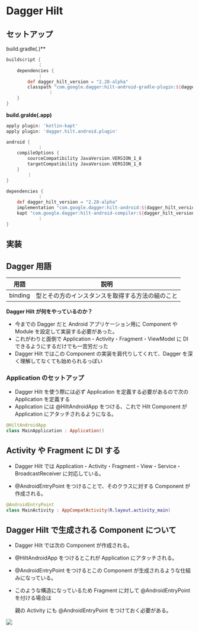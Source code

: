 # Dagger Hilt



## セットアップ

build.gradle(.)**

```groovy
buildscript {
  			︙
    dependencies {
      		︙
        def dagger_hilt_version = "2.28-alpha"
        classpath "com.google.dagger:hilt-android-gradle-plugin:${dagger_hilt_version}"
    			︙
    }
}
```

**build.gralde(.app)**

```groovy
apply plugin: 'kotlin-kapt'
apply plugin: 'dagger.hilt.android.plugin'

android {
  			︙
    compileOptions {
        sourceCompatibility JavaVersion.VERSION_1_8
        targetCompatibility JavaVersion.VERSION_1_8
    }
        ︙
}

dependencies {
  			︙
    def dagger_hilt_version = "2.28-alpha"
    implementation "com.google.dagger:hilt-android:${dagger_hilt_version}"
    kapt "com.google.dagger:hilt-android-compiler:${dagger_hilt_version}"
  			︙
}
```



## 実装



## Dagger 用語

| 用語    | 説明                                             |
| ------- | ------------------------------------------------ |
| binding | 型とその方のインスタンスを取得する方法の組のこと |



**Dagger Hilt が何をやっているのか？**

- 今までの Dagger だと Android アプリケーション用に Component や Module を設定して実装する必要があった。
- これがわりと面倒で Application・Activity・Fragment・ViewModel に DI できるようにするだけでも一苦労だった
- Dagger Hilt ではこの Component の実装を肩代りしてくれて、Dagger を深く理解してなくても始められるっぽい



### Application のセットアップ

- Dagger Hilt を使う際には必ず Application を定義する必要があるので次の Application を定義する
- Application には @HiltAndroidApp をつける、これで Hilt Component が Application にアタッチされるようになる。

```kotlin
@HiltAndroidApp
class MainApplication : Application()	
```



##  Activity や Fragment に DI する

- Dagger Hilt では Application・Activity・Fragment・View・Service・BroadcastReceiver に対応している。

- @AndroidEntryPoint をつけることで、そのクラスに対する Component が作成される。

```kotlin
@AndroidEntryPoint
class MainActivity : AppCompatActivity(R.layout.activity_main)
```







## Dagger Hilt で生成される Component について

- Dagger Hilt では次の Component が作成される。

- @HiltAndroidApp をつけるとこれが Application にアタッチされる。

- @AndroidEntryPoint をつけるとこの Component が生成されるような仕組みになっている。

- このような構造になっているため Fragment に対して @AndroidEntryPoint を付ける場合は 

  親の Activity にも @AndroidEntryPoint をつけておく必要がある。

![](https://developer.android.com/images/training/dependency-injection/hilt-hierarchy.svg)

